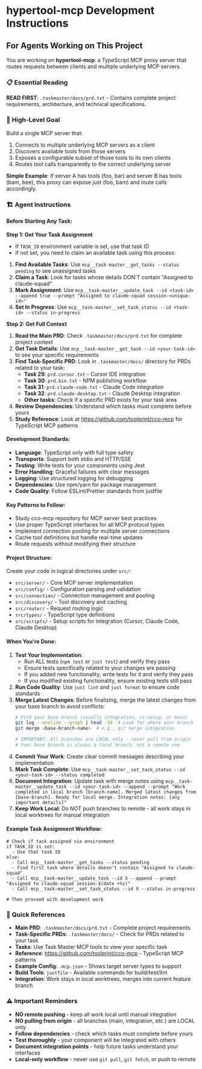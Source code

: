 # hypertool-mcp Development Instructions

## For Agents Working on This Project

You are working on **hypertool-mcp**: a TypeScript MCP proxy server that routes requests between clients and multiple underlying MCP servers.

### 📋 Essential Reading
**READ FIRST**: `.taskmaster/docs/prd.txt` - Contains complete project requirements, architecture, and technical specifications.

### 🎯 High-Level Goal
Build a single MCP server that:
1. Connects to multiple underlying MCP servers as a client
2. Discovers available tools from those servers
3. Exposes a configurable subset of those tools to its own clients
4. Routes tool calls transparently to the correct underlying server

**Simple Example**: If server A has tools (foo, bar) and server B has tools (bam, bee), this proxy can expose just (foo, bam) and route calls accordingly.

### 🏗️ Agent Instructions

#### Before Starting Any Task:

**Step 1: Get Your Task Assignment**
- If `TASK_ID` environment variable is set, use that task ID
- If not set, you need to claim an available task using this process:

1. **Find Available Tasks**: Use `mcp__task-master__get_tasks --status pending` to see unassigned tasks
2. **Claim a Task**: Look for tasks whose details DON'T contain "Assigned to claude-squad" 
3. **Mark Assignment**: Use `mcp__task-master__update_task --id <task-id> --append true --prompt "Assigned to claude-squad session-<unique-id>"`
4. **Set In Progress**: Use `mcp__task-master__set_task_status --id <task-id> --status in-progress`

**Step 2: Get Full Context**
1. **Read the Main PRD**: Check `.taskmaster/docs/prd.txt` for complete project context
2. **Get Task Details**: Use `mcp__task-master__get_task --id <your-task-id>` to see your specific requirements
3. **Find Task-Specific PRD**: Look in `.taskmaster/docs/` directory for PRDs related to your task:
   - **Task 29**: `prd.cursor.txt` - Cursor IDE integration
   - **Task 30**: `prd.bin.txt` - NPM publishing workflow
   - **Task 31**: `prd.claude-code.txt` - Claude Code integration
   - **Task 32**: `prd.claude-desktop.txt` - Claude Desktop integration
   - **Other tasks**: Check if a specific PRD exists for your task area
4. **Review Dependencies**: Understand which tasks must complete before yours
5. **Study Reference**: Look at https://github.com/toolprint/cco-mcp for TypeScript MCP patterns

#### Development Standards:
- **Language**: TypeScript only with full type safety
- **Transports**: Support both stdio and HTTP/SSE
- **Testing**: Write tests for your components using Jest
- **Error Handling**: Graceful failures with clear messages
- **Logging**: Use structured logging for debugging
- **Dependencies**: Use npm/yarn for package management
- **Code Quality**: Follow ESLint/Prettier standards from justfile

#### Key Patterns to Follow:
- Study cco-mcp repository for MCP server best practices
- Use proper TypeScript interfaces for all MCP protocol types
- Implement connection pooling for multiple server connections
- Cache tool definitions but handle real-time updates
- Route requests without modifying their structure

#### Project Structure:
Create your code in logical directories under `src/`:
- `src/server/` - Core MCP server implementation
- `src/config/` - Configuration parsing and validation  
- `src/connection/` - Connection management and pooling
- `src/discovery/` - Tool discovery and caching
- `src/router/` - Request routing logic
- `src/types/` - TypeScript type definitions
- `src/scripts/` - Setup scripts for integration (Cursor, Claude Code, Claude Desktop)


#### When You're Done:
1. **Test Your Implementation**: 
   - Run ALL tests (`npm test` or `just test`) and verify they pass
   - Ensure tests specifically related to your changes are passing
   - If you added new functionality, write tests for it and verify they pass
   - If you modified existing functionality, ensure existing tests still pass
2. **Run Code Quality**: Use `just lint` and `just format` to ensure code standards
3. **Merge Latest Changes**: Before finalizing, merge the latest changes from your base branch to avoid conflicts:
   ```bash
   # Find your base branch (usually integration, cs-setup, or main)
   git log --oneline --graph | head -10  # Look for where your branch diverged
   git merge <base-branch-name>  # e.g., git merge integration
   
   # IMPORTANT: All branches are LOCAL only - never pull from origin
   # Your base branch is always a local branch, not a remote one
   ```
4. **Commit Your Work**: Create clear commit messages describing your implementation
5. **Mark Task Complete**: Use `mcp__task-master__set_task_status --id <your-task-id> --status completed`
6. **Document Integration**: Update task with merge notes using `mcp__task-master__update_task --id <your-task-id> --append --prompt "Work completed in local branch [branch-name]. Merged latest changes from [base-branch]. Ready for local merge. Integration notes: [any important details]"`
7. **Keep Work Local**: Do NOT push branches to remote - all work stays in local worktrees for manual integration

#### Example Task Assignment Workflow:
```
# Check if task assigned via environment
if TASK_ID is set:
  - Use that task ID
else:
  - Call mcp__task-master__get_tasks --status pending
  - Find first task where details doesn't contain "Assigned to claude-squad"
  - Call mcp__task-master__update_task --id X --append --prompt "Assigned to claude-squad session-$(date +%s)"
  - Call mcp__task-master__set_task_status --id X --status in-progress
  
# Then proceed with development work
```

### 🔗 Quick References
- **Main PRD**: `.taskmaster/docs/prd.txt` - Complete project requirements
- **Task-Specific PRDs**: `.taskmaster/docs/` - Check for PRDs related to your task
- **Tasks**: Use Task Master MCP tools to view your specific task
- **Reference**: https://github.com/toolprint/cco-mcp - TypeScript MCP patterns
- **Example Config**: `.mcp.json` - Shows target server types to support
- **Build Tools**: `justfile` - Available commands for build/test/lint
- **Integration**: Work stays in local worktrees, merges into current feature branch

### ⚠️ Important Reminders
- **NO remote pushing** - keep all work local until manual integration
- **NO pulling from origin** - all branches (main, integration, etc.) are LOCAL only
- **Follow dependencies** - check which tasks must complete before yours
- **Test thoroughly** - your component will be integrated with others
- **Document integration points** - help future tasks understand your interfaces
- **Local-only workflow** - never use `git pull`, `git fetch`, or push to remote